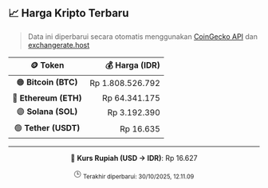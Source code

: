 

<!-- HARGA_KRIPTO -->
## 📈 Harga Kripto Terbaru

> Data ini diperbarui secara otomatis menggunakan [CoinGecko API](https://www.coingecko.com/) dan [exchangerate.host](https://exchangerate.host/)

<div align="center">

| 🪙 Token | 💰 Harga (IDR) |
|:------:|---------------:|
| 🟠 **Bitcoin (BTC)**   | Rp 1.808.526.792 |
| 🔵 **Ethereum (ETH)**  | Rp 64.341.175 |
| 🟣 **Solana (SOL)**    | Rp 3.192.390 |
| 🟢 **Tether (USDT)**   | Rp 16.635 |

---

💱 **Kurs Rupiah (USD → IDR)**: Rp 16.627

🕒 <sub>Terakhir diperbarui: 30/10/2025, 12.11.09</sub>

</div>
<!-- /HARGA_KRIPTO -->